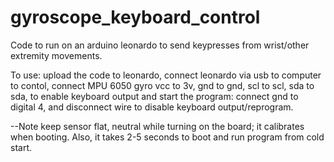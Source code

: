 # gyroscope_keyboard_control
Code to run on an arduino leonardo to send keypresses from wrist/other extremity movements.

To use: upload the code to leonardo, connect leonardo via usb to computer to contol, connect MPU 6050 gyro vcc to 3v, gnd to gnd, scl to scl, sda to sda, to enable keyboard output and start the program: connect gnd to digital 4, and disconnect wire to disable keyboard output/reprogram.

--Note keep sensor flat, neutral while turning on the board; it calibrates when booting. Also, it takes 2-5 seconds to boot and run program from cold start.
